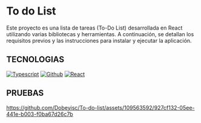 <h1>To do List </h1>
Este proyecto es una lista de tareas (To-Do List) desarrollada en React utilizando varias bibliotecas y herramientas. A continuación, se detallan los requisitos previos y las instrucciones para instalar y ejecutar la aplicación.

## TECNOLOGIAS

[![Typescript](https://img.shields.io/badge/TypeScript-007ACC?style=for-the-badge&logo=typescript&logoColor=white)]() [![Github](https://img.shields.io/badge/GitHub-100000?style=for-the-badge&logo=github&logoColor=white)]() [![React](https://custom-icon-badges.demolab.com/badge/-React-218AAB?style=for-the-badge&logo=react&logoColor=white)](https://reactjs.org/) 

## PRUEBAS 

https://github.com/Dobeyisc/To-do-list/assets/109563592/927cf132-05ee-441e-b003-f0ba67d26c7b







